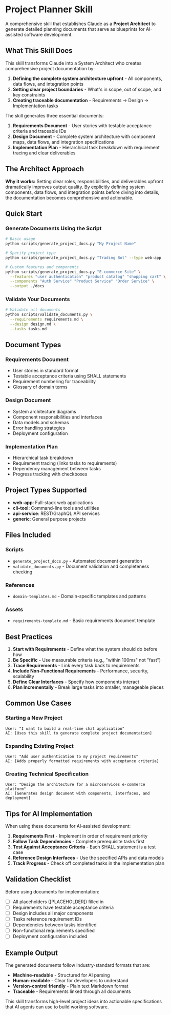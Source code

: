 # Project Planner Skill

A comprehensive skill that establishes Claude as a **Project Architect** to generate detailed planning documents that serve as blueprints for AI-assisted software development.

## What This Skill Does

This skill transforms Claude into a System Architect who creates comprehensive project documentation by:

1. **Defining the complete system architecture upfront** - All components, data flows, and integration points
2. **Setting clear project boundaries** - What's in scope, out of scope, and key constraints
3. **Creating traceable documentation** - Requirements → Design → Implementation tasks

The skill generates three essential documents:

1. **Requirements Document** - User stories with testable acceptance criteria and traceable IDs
2. **Design Document** - Complete system architecture with component maps, data flows, and integration specifications
3. **Implementation Plan** - Hierarchical task breakdown with requirement tracing and clear deliverables

## The Architect Approach

**Why it works:** Setting clear roles, responsibilities, and deliverables upfront dramatically improves output quality. By explicitly defining system components, data flows, and integration points before diving into details, the documentation becomes comprehensive and actionable.

## Quick Start

### Generate Documents Using the Script

```bash
# Basic usage
python scripts/generate_project_docs.py "My Project Name"

# Specify project type
python scripts/generate_project_docs.py "Trading Bot" --type web-app

# Custom features and components
python scripts/generate_project_docs.py "E-commerce Site" \
  --features "user authentication" "product catalog" "shopping cart" \
  --components "Auth Service" "Product Service" "Order Service" \
  --output ./docs
```

### Validate Your Documents

```bash
# Validate all documents
python scripts/validate_documents.py \
  --requirements requirements.md \
  --design design.md \
  --tasks tasks.md
```

## Document Types

### Requirements Document
- User stories in standard format
- Testable acceptance criteria using SHALL statements
- Requirement numbering for traceability
- Glossary of domain terms

### Design Document  
- System architecture diagrams
- Component responsibilities and interfaces
- Data models and schemas
- Error handling strategies
- Deployment configuration

### Implementation Plan
- Hierarchical task breakdown
- Requirement tracing (links tasks to requirements)
- Dependency management between tasks
- Progress tracking with checkboxes

## Project Types Supported

- **web-app**: Full-stack web applications
- **cli-tool**: Command-line tools and utilities
- **api-service**: REST/GraphQL API services
- **generic**: General purpose projects

## Files Included

### Scripts
- `generate_project_docs.py` - Automated document generation
- `validate_documents.py` - Document validation and completeness checking

### References
- `domain-templates.md` - Domain-specific templates and patterns

### Assets
- `requirements-template.md` - Basic requirements document template

## Best Practices

1. **Start with Requirements** - Define what the system should do before how
2. **Be Specific** - Use measurable criteria (e.g., "within 100ms" not "fast")
3. **Trace Requirements** - Link every task back to requirements
4. **Include Non-Functional Requirements** - Performance, security, scalability
5. **Define Clear Interfaces** - Specify how components interact
6. **Plan Incrementally** - Break large tasks into smaller, manageable pieces

## Common Use Cases

### Starting a New Project
```
User: "I want to build a real-time chat application"
AI: [Uses this skill to generate complete project documentation]
```

### Expanding Existing Project
```
User: "Add user authentication to my project requirements"
AI: [Adds properly formatted requirements with acceptance criteria]
```

### Creating Technical Specification
```
User: "Design the architecture for a microservices e-commerce platform"
AI: [Generates design document with components, interfaces, and deployment]
```

## Tips for AI Implementation

When using these documents for AI-assisted development:

1. **Requirements First** - Implement in order of requirement priority
2. **Follow Task Dependencies** - Complete prerequisite tasks first
3. **Test Against Acceptance Criteria** - Each SHALL statement is a test case
4. **Reference Design Interfaces** - Use the specified APIs and data models
5. **Track Progress** - Check off completed tasks in the implementation plan

## Validation Checklist

Before using documents for implementation:

- [ ] All placeholders ([PLACEHOLDER]) filled in
- [ ] Requirements have testable acceptance criteria
- [ ] Design includes all major components
- [ ] Tasks reference requirement IDs
- [ ] Dependencies between tasks identified
- [ ] Non-functional requirements specified
- [ ] Deployment configuration included

## Example Output

The generated documents follow industry-standard formats that are:
- **Machine-readable** - Structured for AI parsing
- **Human-readable** - Clear for developers to understand  
- **Version-control friendly** - Plain text Markdown format
- **Traceable** - Requirements linked through all documents

This skill transforms high-level project ideas into actionable specifications that AI agents can use to build working software.
